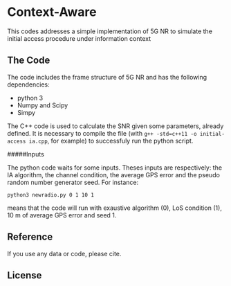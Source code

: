 # Context-Aware

This codes addresses a simple implementation of 5G NR to simulate the initial access procedure under information context

## The Code
The code includes the frame structure of 5G NR and has the following dependencies:
* python 3
* Numpy and Scipy
* Simpy

The C++ code is used to calculate the SNR given some parameters, already defined. It is necessary to compile the file (with `g++ -std=c++11 -o initial-access ia.cpp`, for example) to successfuly run the python script.

#####Inputs

The python code waits for some inputs. Theses inputs are respectively: the IA algorithm, the channel condition, the average GPS error and the pseudo random number generator seed. For instance:

```
python3 newradio.py 0 1 10 1
```
means that the code will run with exaustive algorithm (0), LoS condition (1), 10 m of average GPS error and seed 1.

## Reference

If you use any data or code, please cite.

## License
